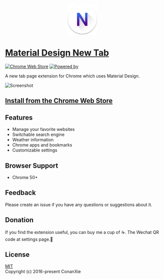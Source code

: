 <div align="center">
  <img src="dist/icons/icon@256.png" width="100" alt="LOGO" />
</div>

# [Material Design New Tab](https://tab.xiejie.co)

[![Chrome Web Store](https://img.shields.io/badge/Chrome%20Web%20Store-v1.4.2-blue.svg)](https://chrome.google.com/webstore/detail/material-design-new-tab/kgfodmcknjlgkbgkkafogbdaibkfgdgo)
[![Powered by](https://img.shields.io/badge/Powered%20by-material--ui-green.svg)](http://www.material-ui.com)

A new tab page extension for Chrome which uses Material Design.

![Screenshot](https://lh3.googleusercontent.com/_kSehfzV-4cIRwP801jzOV3LGHB9tT-0hOe6IRn6Oyo32BSHMU95ZpibCjulizFi7I9jAddO=s640-h400-e365)

## [Install from the Chrome Web Store](https://chrome.google.com/webstore/detail/material-design-new-tab/kgfodmcknjlgkbgkkafogbdaibkfgdgo)

## Features
- Manage your favorite websites
- Switchable search engine
- Weather information
- Chrome apps and bookmarks
- Customizable settings

## Browser Support
- Chrome 50+

## Feedback
Please create an issue if you have any questions or suggestions about it.

## Donation
If you find the extension useful, you can buy me a cup of ☕. 
The Wechat QR code at settings page.💖

## License
[MIT](LICENSE)  
Copyright (c) 2016-present ConanXie
